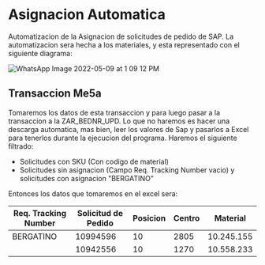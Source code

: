 # Asignacion Automatica

Automatizacion de la Asignacion de solicitudes de pedido de SAP. La automatizacion sera hecha a los materiales, y esta representado con el siguiente diagrama:


![WhatsApp Image 2022-05-09 at 1 09 12 PM](https://user-images.githubusercontent.com/91348491/167451972-e6277d96-3ca0-49fa-bbc0-0122f13ca2d7.jpeg)

## Transaccion Me5a
Tomaremos los datos de esta transaccion y para luego pasar a la transaccion a la ZAR_BEDNR_UPD. Lo que no haremos es hacer una descarga automatica, mas bien, leer los valores de Sap y pasarlos a Excel para tenerlos durante la ejecucion del programa. 
Haremos el siguiente filtrado:
* Solicitudes con SKU (Con codigo de material)
* Solicitudes sin asignacion (Campo Req. Tracking Number vacio) y solicitudes con asignacion "BERGATINO"

Entonces los datos que tomaremos en el excel sera:

| Req. Tracking Number | Solicitud de Pedido | Posicion | Centro | Material |
| ------------- | ------------- | ------------- | ------------- | ------------- |
| BERGATINO  | 10994596 | 10  | 2805  | 10.245.155  |
|   | 10942556 | 10  | 1270  | 10.558.233  |

